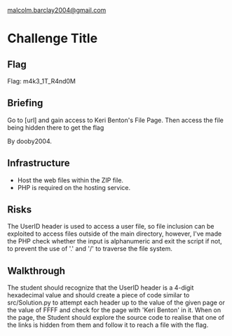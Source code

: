 malcolm.barclay2004@gmail.com

# Challenge Title

## Flag
Flag: m4k3_1T_R4nd0M

## Briefing
Go to [url] and gain access to Keri Benton's File Page. Then access the file being hidden there to get the flag

By dooby2004.

## Infrastructure
- Host the web files within the ZIP file.
- PHP is required on the hosting service.

## Risks
The UserID header is used to access a user file, so file inclusion can be exploited to access files outside of the main directory, however, I've made the PHP check whether the input is alphanumeric and exit the script if not, to prevent the use of '.' and '/' to traverse the file system.

## Walkthrough
The student should recognize that the UserID header is a 4-digit hexadecimal value and should create a piece of code similar to src/Solution.py to attempt each header up to the value of the given page or the value of FFFF and check for the page with 'Keri Benton' in it.
When on the page, the Student should explore the source code to realise that one of the links is hidden from them and follow it to reach a file with the flag.
